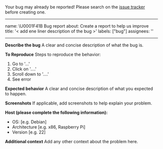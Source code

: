 Your bug may already be reported!
Please search on the [issue tracker](../) before creating one.

---
name: \U0001F41B Bug report
about: Create a report to help us improve
title: '< add ene liner description of the bug >'
labels: ["bug"]
assignees: ''

---

**Describe the bug**
A clear and concise description of what the bug is.

**To Reproduce**
Steps to reproduce the behavior:
1. Go to '...'
2. Click on '....'
3. Scroll down to '....'
4. See error

**Expected behavior**
A clear and concise description of what you expected to happen.

**Screenshots**
If applicable, add screenshots to help explain your problem.

**Host (please complete the following information):**
 - OS: [e.g. Debian]
 - Architecture [e.g. x86, Raspberry Pi]
 - Version [e.g. 22]

**Additional context**
Add any other context about the problem here.
